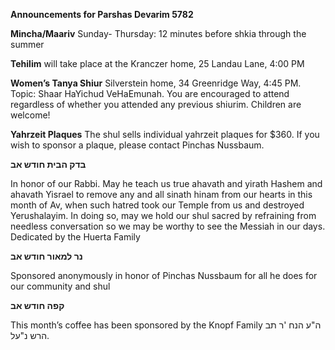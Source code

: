**Announcements for Parshas Devarim 5782** 

**Mincha/Maariv** Sunday- Thursday: 12 minutes before shkia through the summer

**Tehilim** will take place at the Kranczer home, 25 Landau Lane, 4:00 PM

**Women’s Tanya Shiur** Silverstein home, 34 Greenridge Way, 4:45 PM. Topic: Shaar HaYichud VeHaEmunah. You are encouraged to attend regardless of whether you attended any previous shiurim. Children are welcome!

**Yahrzeit Plaques** The shul sells individual yahrzeit plaques for $360. If you wish to sponsor a plaque, please contact Pinchas Nussbaum.

**בדק הבית חודש אב**

In honor of our Rabbi. May he teach us true ahavath and yirath Hashem and ahavath Yisrael to remove any and all sinath hinam from our hearts in this month of Av, when such hatred took our Temple from us and destroyed Yerushalayim. In doing so, may we hold our shul sacred by refraining from needless conversation so we may be worthy to see the Messiah in our days. Dedicated by the Huerta Family

**נר למאור חודש אב**

Sponsored anonymously in honor  of Pinchas Nussbaum for all he does for our community and shul

**קפה חודש אב**  

This month’s coffee has been sponsored by the Knopf Family ה"ע הנח 'ר תב הרש נ"על. 
